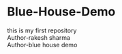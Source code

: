 # Blue-House-Demo
this is my first repository
<br>
Author-rakesh sharma
<br>
Author-blue house demo

